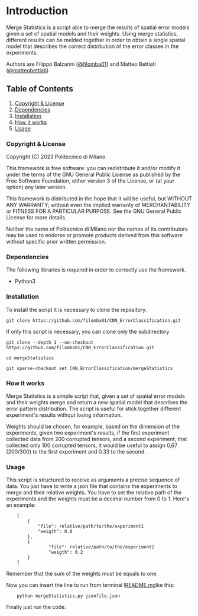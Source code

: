 # Introduction

Merge Statistics is a script able to merge the results of spatial error models given a set of spatial models and their
weights.
Using merge statistics, different results can be melded together in order to obtain a single spatial model that
describes the correct distribution of the error classes in the experiments.

Authors are Filippo Balzarini ([@filomba01](https://github.com/filomba01)) and Matteo
Bettiati ([@matteobettiati](https://github.com/matteobettiati))

## Table of Contents

1. [Copyright & License](#Copyright-&-License)
2. [Dependencies](#Dependencies)
3. [Installation](#Installation)
4. [How it works](#How-it-works)
5. [Usage](#Usage)

### Copyright & License

Copyright (C) 2023 Politecnico di Milano.

This framework is free software: you can redistribute it and/or modify it under the terms of the GNU General Public
License as published by the Free Software Foundation, either version 3 of the License, or (at your option) any later
version.

This framework is distributed in the hope that it will be useful, but WITHOUT ANY WARRANTY; without even the implied
warranty of MERCHANTABILITY or FITNESS FOR A PARTICULAR PURPOSE. See the GNU General Public License for more details.

Neither the name of Politecnico di Milano nor the names of its contributors may be used to endorse or promote products
derived from this software without specific prior written permission.

### Dependencies

The following libraries is required in order to correctly use the framework.

* Python3

### Installation

To install the script it is necessary to clone the repository.

```
git clone https://github.com/filomba01/CNN_ErrorClassification.git
```

If only this script is necessary, you can clone only the subdirectory

```
git clone --depth 1 --no-checkout https://github.com/filomba01/CNN_ErrorClassification.git

cd mergeStatistics

git sparse-checkout set CNN_ErrorClassification/mergeStatistics
```

### How it works

Merge Statistics is a simple script that, given a set of spatial error models and their weights merge and return a
new spatial model that describes the error pattern distribution. The script is useful for stick together different
experiment's results without losing information.

Weights should be chosen, for example, based on the dimension of the
experiments, given two experiment's results, if the first experiment collected data from 200 corrupted tensors, and a
second experiment, that collected only 100 corrupted tensors, it would be useful to assign 0,67 (200/300) to the first
experiment and 0.33 to the second.

### Usage

This script is structured to receive as arguments a precise sequence of data.
You just have to write a json file that contains the experiments to merge and their relative weights.
You have to set the relative path of the experiments and the weights must be a decimal number from 0 to 1.
Here's an example:

```
    [
        {
            "file": relative/path/to/the/experiment1
            "weigth": 0.8
        },
        {
                "file": relative/path/to/the/experiment2
                "weigth": 0.2
        }
    ]
```
Remember that the sum of the weights must be equals to one.

Now you can insert the line to run from terminal l[README.md](README.md)ike this:
```
    python mergeStatistics.py jsonfile.json
```
Finally just run the code.